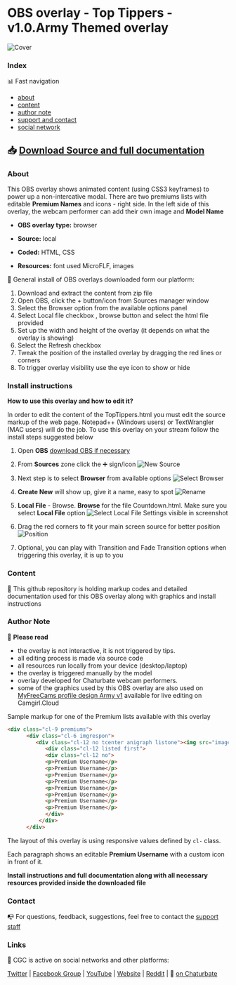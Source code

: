 # OBS overlay - Top Tippers - v1.0.Army Themed overlay

![Cover](https://raw.githubusercontent.com/cssmfc/obs/master/obs_overlays/obs_overlay_topTippers/how%20to%20use/assets/obs_cover_top_tippers.jpg)


### Index

:bar_chart: Fast navigation

* [about](README.md#about)
* [content](README.md#content)
* [author note](README.md#author-note)
* [support and contact](README.md#contact)
* [social network](README.md#links)

## :inbox_tray: [Download Source and full documentation](https://github.com/cssmfc/obs/releases/tag/v1.0.Army)

### About
This OBS overlay shows animated content (using CSS3 keyframes) to power up a non-intercative modal.
There are two premiums lists with editable **Premium Names** and icons - right side.
In the left side of this overlay, the webcam performer can add their own image and **Model Name** 

* **OBS overlay type:** browser

* **Source:** local

* **Coded:** HTML, CSS

* **Resources:** font used MicroFLF, images


:wrench: General install of OBS overlays downloaded form our platform:
1. Download and extract the content from zip file
2. Open OBS, click the + button/icon from Sources manager window
3. Select the Browser option from the available options panel
4. Select Local file checkbox , browse button and select the html file provided
5. Set up the width and height of the overlay (it depends on what the overlay is showing)
6. Select the Refresh checkbox
7. Tweak the position of the installed overlay by dragging the red lines or corners
8. To trigger overlay visibility use the eye icon to show or hide

### Install instructions
**How to use this overlay and how to edit it?**

In order to edit the content of the TopTippers.html you must edit the source markup of the web page. Notepad++ (Windows users) or TextWrangler (MAC users) will do the job.
To use this overlay on your stream follow the install steps suggested below

1. Open **OBS** [download OBS if necessary](https://obsproject.com/)
2. From **Sources** zone click the :heavy_plus_sign: sign/icon
![New Source](https://raw.githubusercontent.com/cssmfc/obs/master/obs_overlays/obs_overlay_topTippers/how%20to%20use/assets/obs-add-new-source.jpg)

3. Next step is to select **Browser** from available options 
![Select Browser](https://raw.githubusercontent.com/cssmfc/obs/master/obs_overlays/obs_overlay_topTippers/how%20to%20use/assets/obs-select-source.jpg)

4. **Create New** will show up, give it a name, easy to spot 
![Rename](https://raw.githubusercontent.com/cssmfc/obs/master/obs_overlays/obs_overlay_topTippers/how%20to%20use/assets/obs-rename-browser-source.jpg)

5. **Local File** - Browse. **Browse** for the file Countdown.html. Make sure you select **Local File** option 
![Select Local File](https://raw.githubusercontent.com/cssmfc/obs/master/obs_overlays/obs_overlay_topTippers/how%20to%20use/assets/obs-local-file.jpg)
 Settings visible in screenshot
 

7. Drag the red corners to fit your main screen source for better position
![Position](https://raw.githubusercontent.com/cssmfc/obs/master/obs_overlays/obs_overlay_topTippers/how%20to%20use/assets/obs-position-overlay.jpg)

8. Optional, you can play with Transition and Fade Transition options when triggering this overlay, it is up to you


### Content

:open_file_folder: This github repository is holding markup codes and detailed documentation used for this OBS overlay along with graphics and install instructions


### Author Note

:memo: **Please read**
* the overlay is not interactive, it is not triggered by tips.
* all editing process is made via source code
* all resources run locally from your device (desktop/laptop)
* the overlay is triggered manually by the model
* overlay developed for Chaturbate webcam performers.
* some of the graphics used by this OBS overlay are also used on [MyFreeCams profile design Army v1](https://camgirl.cloud/template/?id=62666) available for live editing on Camgirl.Cloud

Sample markup for one of the Premium lists available with this overlay

```html
<div class="cl-9 premiums">
      <div class="cl-6 imgrespon">
         <div class="cl-12 no tcenter anigraph listone"><img src="images/rank_specialist.png"/></div>
            <div class="cl-12 listed first">
            <div class="cl-12 no">
            <p>Premium Username</p>
            <p>Premium Username</p>
            <p>Premium Username</p>
            <p>Premium Username</p>
            <p>Premium Username</p>
            <p>Premium Username</p>
            <p>Premium Username</p>
            <p>Premium Username</p>
            </div>
          </div>
      </div>
```
The layout of this overlay is using responsive values defined by `cl-` class.

Each paragraph shows an editable **Premium Username** with a custom icon in front of it.


**Install instructions and full documentation along with all necessary resources provided inside the downloaded file**


### Contact

:mailbox_with_no_mail: For questions, feedback, suggestions, feel free to contact the [support staff](https://camgirl.cloud/contact/) 


### Links 

:link: CGC is active on social networks and other platforms:

[Twitter](https://www.twitter.com/CSSMFC) | [Facebook Group](https://www.facebook.com/groups/xniteproductions/) | [YouTube](https://www.youtube.com/channel/UCbJQMNUNpK1Pt-uGyOq7iQw) | [Website](https://camgirl.cloud/) | [Reddit](https://www.reddit.com/r/CamgirlLiveEditor/) | :underage: [on Chaturbate](https://chaturbate.com/redglove/)
